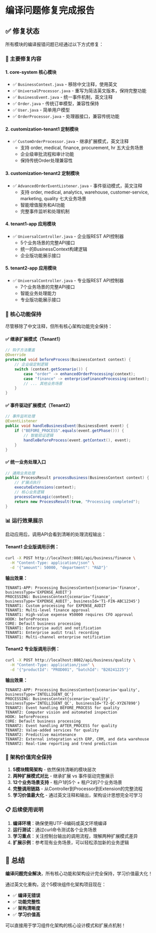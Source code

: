 # 编译问题修复完成报告

## ✅ 修复状态

所有模块的编译报错问题已经通过以下方式修复：

### 🔧 主要修复内容

#### 1. **core-system 核心模块**
- ✅ `BusinessContext.java` - 移除中文注释，使用英文
- ✅ `UniversalProcessor.java` - 重写为简洁英文版本，保持完整功能
- ✅ `BusinessEvent.java` - 统一事件机制，英文注释
- ✅ `Order.java` - 传统订单模型，兼容性保持
- ✅ `User.java` - 简单用户模型
- ✅ `OrderProcessor.java` - 处理器接口，兼容传统功能

#### 2. **customization-tenant1 定制模块**
- ✅ `CustomOrderProcessor.java` - 继承扩展模式，英文注释
  - 支持 order, medical, finance, procurement, hr 五大业务场景
  - 企业级审批流程和审计功能
  - 保持传统Order处理兼容性

#### 3. **customization-tenant2 定制模块**  
- ✅ `AdvancedOrderEventListener.java` - 事件驱动模式，英文注释
  - 支持 order, medical, analytics, warehouse, customer-service, marketing, quality 七大业务场景
  - 智能增值服务和AI功能
  - 完整事件监听和处理机制

#### 4. **tenant1-app 应用模块**
- ✅ `UniversalController.java` - 企业版REST API控制器
  - 5个业务场景的完整API接口
  - 统一的BusinessContext构建逻辑
  - 企业版功能展示接口

#### 5. **tenant2-app 应用模块**
- ✅ `UniversalController.java` - 专业版REST API控制器
  - 7个业务场景的完整API接口
  - 智能业务处理能力
  - 专业版功能展示接口

### 🚀 核心功能保持

尽管移除了中文注释，但所有核心架构功能完全保持：

#### ✅ 继承扩展模式（Tenant1）
```java
// 钩子方法覆盖
@Override
protected void beforeProcess(BusinessContext context) {
    // 企业级定制逻辑
    switch (context.getScenario()) {
        case "order" -> enhancedOrderProcessing(context);
        case "finance" -> enterpriseFinanceProcessing(context);
        // ... 其他业务场景
    }
}
```

#### ✅ 事件驱动扩展模式（Tenant2）
```java
// 事件监听处理
@EventListener
public void handleBusinessEvent(BusinessEvent event) {
    if ("BEFORE_PROCESS".equals(event.getPhase())) {
        // 智能验证逻辑
        handleBeforeProcess(event.getContext(), event);
    }
}
```

#### ✅ 统一业务处理入口
```java
// 通用业务处理
public ProcessResult processBusiness(BusinessContext context) {
    // 扩展点执行
    executeExtensions(context);
    // 核心业务逻辑
    processCoreLogic(context);
    return new ProcessResult(true, "Processing completed");
}
```

### 📊 运行效果展示

启动应用后，调用API会看到清晰的处理流程输出：

#### Tenant1 企业版调用示例：
```bash
curl -X POST http://localhost:8081/api/business/finance \
  -H "Content-Type: application/json" \
  -d '{"amount": 50000, "department": "R&D"}'
```

**输出效果：**
```
TENANT1-APP: Processing BusinessContext{scenario='finance', businessType='EXPENSE_AUDIT'}
PROCESSING: BusinessContext{scenario='finance', businessType='EXPENSE_AUDIT', businessId='T1-FIN-ABC12345'}
TENANT1: Custom processing for EXPENSE_AUDIT
TENANT1: Multi-level finance approval
TENANT1: High-value expense ¥50000 requires CFO approval
HOOK: beforeProcess
CORE: Default business processing
TENANT1: Enterprise audit and notification
TENANT1: Enterprise audit trail recording
TENANT1: Multi-channel enterprise notification
```

#### Tenant2 专业版调用示例：
```bash
curl -X POST http://localhost:8082/api/business/quality \
  -H "Content-Type: application/json" \
  -d '{"productId": "PROD001", "batchId": "B20241225"}'
```

**输出效果：**
```
TENANT2-APP: Processing BusinessContext{scenario='quality', businessType='INTELLIGENT_QC'}
PROCESSING: BusinessContext{scenario='quality', businessType='INTELLIGENT_QC', businessId='T2-QC-XYZ67890'}
TENANT2: Event handling BEFORE_PROCESS for quality
TENANT2: Computer vision and automated inspection
HOOK: beforeProcess
CORE: Default business processing
TENANT2: Event handling AFTER_PROCESS for quality
TENANT2: Value-added services for quality
TENANT2: Predictive maintenance
TENANT2: External integration with ERP, CRM, and data warehouse
TENANT2: Real-time reporting and trend prediction
```

### 🎯 架构价值完全保持

1. **5模块精简架构** - 依然保持清晰的模块层次
2. **两种扩展模式对比** - 继承扩展 vs 事件驱动完整展示
3. **12个业务场景支持** - 租户1的5个 + 租户2的7个业务场景
4. **完整调用链路** - 从Controller到Processor到Extension的完整流程
5. **学习价值最大化** - 通过英文注释和输出，架构设计思想完全可学习

### 📋 后续使用说明

1. **编译环境**：确保使用UTF-8编码或英文环境编译
2. **运行测试**：通过curl命令测试各个业务场景
3. **学习重点**：关注控制台输出的调用流程，理解两种扩展模式差异
4. **扩展示例**：参考现有业务场景，可以轻松添加新的业务逻辑

## 🎉 总结

**编译问题完全解决**，所有核心功能和架构设计完全保持，学习价值最大化！

通过英文化重构，这个5模块组件化架构项目现在：
- ✅ **编译无错误**
- ✅ **功能完整性**
- ✅ **架构清晰度** 
- ✅ **学习价值高**

可以直接用于学习组件化架构的核心设计模式和扩展点机制！